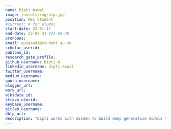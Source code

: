 ```yaml
---
name: Dipti Aswal
image: /assets/img/dip.jpg
position: MSc student
#current: # for alumni
start-date: 22-01-17
end-date: 22-08-31 #22-06-30  
pronouns: 
email: gusaswdi@student.gu.se
scholar_userid: 
publons_id:
research_gate_profile:
github_username: Dipti-A
linkedin_username: dipti-aswal
twitter_username:
medium_username:
quora_username:
blogger_url:
work_url:
wikidata_id:
strava_userid:
keybase_username:
gitlab_username:
dblp_url:
description: "Dipti works with Azadeh to build deep generative models to accelerate molecular conformer generation by incorporating new Normalizing Flows that respect data topology and are more efficient molecular convolutional models. She is a MSc student in Data Science and AI and is co-supervised by Juan."
---
```

